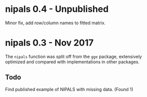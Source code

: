 
# nipals 0.4 - Unpublished

Minor fix, add row/column names to fitted matrix.

# nipals 0.3 - Nov 2017

The `nipals` function was split off from the `gge` package, extensively optimized and compared with implementations in other packages.

## Todo

Find published example of NIPALS with missing data. (Found 1)

